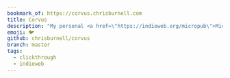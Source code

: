 ```yaml
---
bookmark_of: https://corvus.chrisburnell.com
title: Corvus
description: "My personal <a href=\"https://indieweb.org/micropub\">Micropub</a> endpoint."
emoji: 🐦
github: chrisburnell/corvus
branch: master
tags:
  - clickthrough
  - indieweb
---
```


